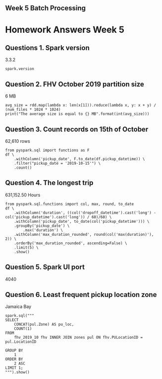 ## Week 5 Batch Processing

# Homework Answers Week 5

## Questions 1. Spark version 
3.3.2
```ssh
spark.version
```

## Question 2. FHV October 2019 partition size
6 MB
```ssh
avg_size = rdd.map(lambda x: len(x[1])).reduce(lambda x, y: x + y) / (num_files * 1024 * 1024)
print("The average size is equal to {} MB".format(int(avg_size)))
```

## Question 3. Count records on 15th of October
62,610 rows
```ssh
from pyspark.sql import functions as F
df \
    .withColumn('pickup_date', F.to_date(df.pickup_datetime)) \
    .filter("pickup_date = '2019-10-15'") \
    .count()
```

## Question 4. The longest trip
631,152.50 Hours

```ssh
from pyspark.sql.functions import col, max, round, to_date
df \
    .withColumn('duration', ((col('dropoff_datetime').cast('long') - col('pickup_datetime').cast('long')) / 60)/60) \
    .withColumn('pickup_date', to_date(col('pickup_datetime'))) \
    .groupBy('pickup_date') \
        .max('duration') \
    .withColumn('max_duration_rounded', round(col('max(duration)'), 2)) \
    .orderBy('max_duration_rounded', ascending=False) \
    .limit(5) \
    .show()
```

## Question 5. Spark UI port
4040

## Question 6. Least frequent pickup location zone
Jamaica Bay

```ssh
spark.sql("""
SELECT
    CONCAT(pul.Zone) AS pu_loc,
    COUNT(1)
FROM 
    fhv_2019_10 fhv INNER JOIN zones pul ON fhv.PULocationID = pul.LocationID
                      
GROUP BY 
    1
ORDER BY
    2 ASC
LIMIT 1;
""").show()
```